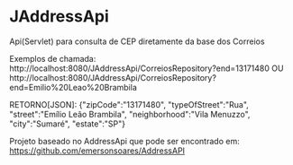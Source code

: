 JAddressApi
===========

Api(Servlet) para consulta de CEP diretamente da base dos Correios

Exemplos de chamada:
http://localhost:8080/JAddressApi/CorreiosRepository?end=13171480
OU
http://localhost:8080/JAddressApi/CorreiosRepository?end=Emilio%20Leao%20Brambila

RETORNO[JSON]:
{"zipCode":"13171480",
"typeOfStreet":"Rua",
"street":"Emílio Leão Brambila",
"neighborhood":"Vila Menuzzo",
"city":"Sumaré",
"estate":"SP"}

Projeto baseado no AddressApi que pode ser encontrado em:
https://github.com/emersonsoares/AddressAPI

